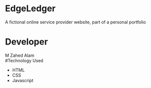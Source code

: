 # EdgeLedger
A fictional online service provider website, part of a personal portfolio
# Developer
M Zahed Alam   
#Technology Used
- HTML
- CSS
- Javascript
